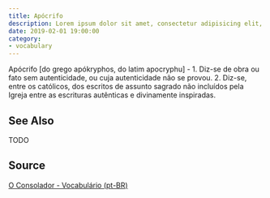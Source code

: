 ```yaml
---
title: Apócrifo
description: Lorem ipsum dolor sit amet, consectetur adipisicing elit, sed do eiusmod tempor incididunt ut labore et dolore magna aliqua.  TODO
date: 2019-02-01 19:00:00
category:
- vocabulary
---
```


Apócrifo [do grego apókryphos, do latim apocryphu] - 1. Diz-se de obra ou fato sem autenticidade, ou cuja autenticidade não se provou. 2. Diz-se, entre os católicos, dos escritos de assunto sagrado não incluídos pela Igreja entre as escrituras autênticas e divinamente inspiradas.



## See Also
TODO

## Source
[O Consolador - Vocabulário (pt-BR)](http://www.oconsolador.com.br/linkfixo/vocabulario/principal.html)
